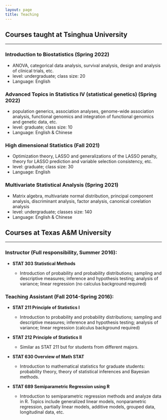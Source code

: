 ```yaml
---
layout: page
title: Teaching
---
```


## Courses taught at Tsinghua University
------------------------------------------------------

### Introduction to Biostatistics (Spring 2022)
   - ANOVA, categorical data analysis, survival analysis, design and analysis of clinical trials, etc.
   - level: undergraduate; class size: 20
   - Language: English

### Advanced Topics in Statistics IV (statistical genetics) (Spring 2022)
  - population generics, association analyses, genome-wide association analysis, functional genomics and integration of functional genomics and genetic data, etc.
  - level: graduate; class size: 10
  - Language: English & Chinese

### High dimensional Statistics (Fall 2021)
  - Optimization theory, LASSO and generalizations of the LASSO penalty, theory for LASSO prediction and variable selection consistency, etc.
  - level: graduate; class size: 30
  - Language: English

### Multivariate Statistical Analysis (Spring 2021)
  
  - Matrix algebra, multivariate normal distribution, principal component analysis, discriminant analysis, factor analysis, canonical corelation analysis
  - level: undergraduate; classes size: 140
  - Language: English & Chinese

## Courses at Texas A&M University
------------------------------------------------------
### Instructor (Full responsibility, Summer 2016):

- **STAT 303 Statistical Methods**

  - Introduction of probability and probability distributions; sampling and descriptive measures; inference and hypothesis testing; analysis of variance; linear regression (no calculus background required)

### Teaching Assistant (Fall 2014-Spring 2016):

- **STAT 211 Principle of Statistics I**

  - Introduction to probability and probability distributions; sampling and descriptive measures; inference and hypothesis testing; analysis of variance; linear regression (calculus background required)  
  
- **STAT 212 Principle of Statistics II**

  - Similar as STAT 211 but for students from different majors.
  
- **STAT 630 Overview of Math STAT** 

  - Introduction to mathematical statistics for graduate students: probability theory, theory of statistical inferences and Bayesian methods. 
  
- **STAT 689 Semiparametric Regression using R** 

  - Introduction to semiparametric regression methods and analyze data in R. Topics include generalized linear models, nonparametric regression, partially linear models, additive models, grouped data, longitudinal data, etc.


